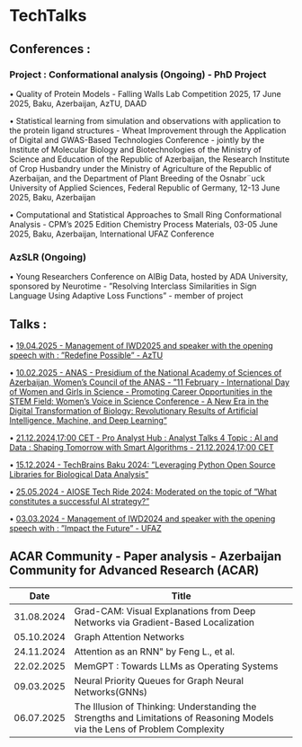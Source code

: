 # TechTalks


## Conferences : 

### Project : Conformational analysis (Ongoing) - PhD Project

• Quality of Protein Models - Falling Walls Lab Competition 2025, 17 June 2025, Baku, Azerbaijan, AzTU, DAAD

• Statistical learning from simulation and observations with application to the protein ligand structures - Wheat Improvement through the Application of Digital and GWAS-Based Technologies Conference - jointly by the Institute of Molecular Biology and Biotechnologies of the Ministry of Science and Education of the Republic of Azerbaijan, the Research Institute of Crop Husbandry under the Ministry of Agriculture of the Republic of Azerbaijan, and the Department of Plant Breeding of the Osnabr¨uck University of Applied Sciences, Federal Republic of Germany, 12-13 June 2025, Baku, Azerbaijan

• Computational and Statistical Approaches to Small Ring Conformational Analysis - CPM’s 2025 Edition Chemistry Process Materials, 03-05 June 2025, Baku, Azerbaijan, International UFAZ Conference

### AzSLR (Ongoing) 
• Young Researchers Conference on AIBig Data, hosted by ADA University, sponsored by Neurotime - ”Resolving Interclass Similarities in Sign Language Using Adaptive Loss Functions” - member of project


## Talks : 

• [19.04.2025 - Management of IWD2025 and speaker with the opening speech with : ”Redefine Possible” - AzTU](https://github.com/Lala2398/TechTalks/blob/main/Slide_IWD2025_final.pptx)

• [10.02.2025 - ANAS - Presidium of the National Academy of Sciences of Azerbaijan, Women’s Council of the ANAS - ”11 February - International Day of Women and Girls in Science - Promoting Career Opportunities in the STEM Field: Women’s Voice in Science Conference - A New Era in the Digital Transformation of Biology: Revolutionary
Results of Artificial Intelligence, Machine, and Deep Learning”](https://github.com/Lala2398/TechTalks/blob/main/11_fevral_Lala_Ibadullayeva.pptx)

• [21.12.2024,17:00 CET - Pro Analyst Hub : Analyst Talks 4 Topic : AI and Data : Shaping Tomorrow with Smart Algorithms - 21.12.2024,17:00 CET](https://github.com/Lala2398/TechTalks/blob/main/AI%20and%20Data%20_%20Shaping_Tomorrow_with%20Smart%20Algorithms.pptx)

• [15.12.2024 - TechBrains Baku 2024: ”Leveraging Python Open Source Libraries for Biological Data Analysis”](https://github.com/Lala2398/TechTalks/blob/main/Techbrains%20Baku%202024.pptx.pptx)

• [25.05.2024 - AIOSE Tech Ride 2024: Moderated on the topic of ”What constitutes a successful AI strategy?”](https://www.youtube.com/watch?v=7mALmK5-5Zw)

• [03.03.2024 - Management of IWD2024 and speaker with the opening speech with : ”Impact the Future” - UFAZ](https://github.com/Lala2398/TechTalks/blob/main/IWD%20Baku%202024%20Lala%20new%20version.pptx)



## ACAR Community - Paper analysis - Azerbaijan Community for Advanced Research (ACAR)

| Date       | Title                                                        |
|------------|--------------------------------------------------------------|
| 31.08.2024 | Grad-CAM: Visual Explanations from Deep Networks via Gradient-Based Localization |
| 05.10.2024 | Graph Attention Networks|                                    
| 24.11.2024 | Attention as an RNN" by Feng L., et al. | 
| 22.02.2025 | MemGPT : Towards LLMs as Operating Systems |
| 09.03.2025 | Neural Priority Queues for Graph Neural Networks(GNNs) |
| 06.07.2025 | The Illusion of Thinking: Understanding the Strengths and Limitations of Reasoning Models via the Lens of Problem Complexity|

